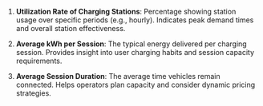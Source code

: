 1. **Utilization Rate of Charging Stations**: 
Percentage showing station usage over specific periods (e.g., hourly). 
Indicates peak demand times and overall station effectiveness.

2. **Average kWh per Session**: 
The typical energy delivered per charging session. 
Provides insight into user charging habits and session capacity requirements.

3. **Average Session Duration**: 
The average time vehicles remain connected. 
Helps operators plan capacity and consider dynamic pricing strategies.